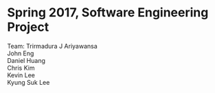 # Spring 2017, Software Engineering Project 

Team: 
  Trirmadura J Ariyawansa  
  John Eng  
  Daniel Huang  
  Chris Kim  
  Kevin Lee  
  Kyung Suk Lee  
